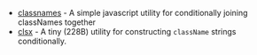 - [classnames](https://github.com/JedWatson/classnames) - A simple javascript utility for conditionally joining classNames together
- [clsx](https://github.com/lukeed/clsx) - A tiny (228B) utility for constructing `className` strings conditionally.
